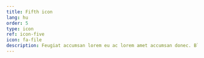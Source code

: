 ```yaml
---
title: Fifth icon
lang: hu
order: 5
type: icon
ref: icon-five
icon: fa-file
description: Feugiat accumsan lorem eu ac lorem amet accumsan donec. Blandit orci porttitor.
---
```


